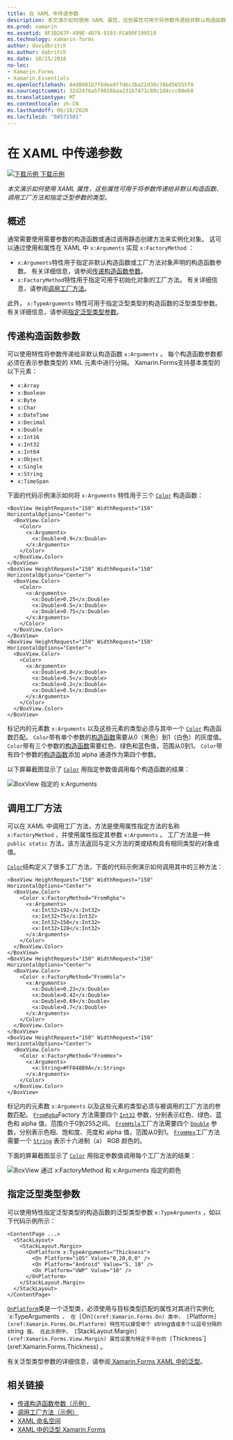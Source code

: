 ```yaml
---
title: 在 XAML 中传递参数
description: 本文演示如何使用 XAML 属性，这些属性可用于将参数传递给非默认构造函数、调用工厂方法和指定泛型参数的类型。
ms.prod: xamarin
ms.assetid: 8F3B267F-499E-4D79-9193-FCA99F199519
ms.technology: xamarin-forms
author: davidbritch
ms.author: dabritch
ms.date: 10/25/2016
no-loc:
- Xamarin.Forms
- Xamarin.Essentials
ms.openlocfilehash: 84d8901b7f8dee8ffd6c3ba22d30c76b456555f0
ms.sourcegitcommit: 32d2476a5f9016baa231b7471c88c1d4ccc08eb8
ms.translationtype: MT
ms.contentlocale: zh-CN
ms.lasthandoff: 06/18/2020
ms.locfileid: "84571501"
---
```

# <a name="passing-arguments-in-xaml"></a>在 XAML 中传递参数

[![下载示例](~/media/shared/download.png) 下载示例](https://docs.microsoft.com/samples/xamarin/xamarin-forms-samples/xaml-passingconstructorarguments)

_本文演示如何使用 XAML 属性，这些属性可用于将参数传递给非默认构造函数、调用工厂方法和指定泛型参数的类型。_

## <a name="overview"></a>概述

通常需要使用需要参数的构造函数或通过调用静态创建方法来实例化对象。 这可以通过使用和属性在 XAML 中 `x:Arguments` 实现 `x:FactoryMethod` ：

- `x:Arguments`特性用于指定非默认构造函数或工厂方法对象声明的构造函数参数。 有关详细信息，请参阅[传递构造函数参数](#passing-constructor-arguments)。
- `x:FactoryMethod`特性用于指定可用于初始化对象的工厂方法。 有关详细信息，请参阅[调用工厂方法](#calling-factory-methods)。

此外， `x:TypeArguments` 特性可用于指定泛型类型的构造函数的泛型类型参数。 有关详细信息，请参阅[指定泛型类型参数](#specifying-a-generic-type-argument)。

## <a name="passing-constructor-arguments"></a>传递构造函数参数

可以使用特性将参数传递给非默认构造函数 `x:Arguments` 。 每个构造函数参数都必须在表示参数类型的 XML 元素中进行分隔。 Xamarin.Forms支持基本类型的以下元素：

- `x:Array`
- `x:Boolean`
- `x:Byte`
- `x:Char`
- `x:DateTime`
- `x:Decimal`
- `x:Double`
- `x:Int16`
- `x:Int32`
- `x:Int64`
- `x:Object`
- `x:Single`
- `x:String`
- `x:TimeSpan`

下面的代码示例演示如何将 `x:Arguments` 特性用于三个 [`Color`](xref:Xamarin.Forms.Color) 构造函数：

```xaml
<BoxView HeightRequest="150" WidthRequest="150" HorizontalOptions="Center">
  <BoxView.Color>
    <Color>
      <x:Arguments>
        <x:Double>0.9</x:Double>
      </x:Arguments>
    </Color>
  </BoxView.Color>
</BoxView>
<BoxView HeightRequest="150" WidthRequest="150" HorizontalOptions="Center">
  <BoxView.Color>
    <Color>
      <x:Arguments>
        <x:Double>0.25</x:Double>
        <x:Double>0.5</x:Double>
        <x:Double>0.75</x:Double>
      </x:Arguments>
    </Color>
  </BoxView.Color>
</BoxView>
<BoxView HeightRequest="150" WidthRequest="150" HorizontalOptions="Center">
  <BoxView.Color>
    <Color>
      <x:Arguments>
        <x:Double>0.8</x:Double>
        <x:Double>0.5</x:Double>
        <x:Double>0.2</x:Double>
        <x:Double>0.5</x:Double>
      </x:Arguments>
    </Color>
  </BoxView.Color>
</BoxView>
```

标记内的元素数 `x:Arguments` 以及这些元素的类型必须与其中一个 [`Color`](xref:Xamarin.Forms.Color) 构造函数匹配。 `Color`带有单个参数的[构造函数](xref:Xamarin.Forms.Color.%23ctor(System.Double))需要从0（黑色）到1（白色）的灰度值。 `Color`带有三个参数的[构造函数](xref:Xamarin.Forms.Color.%23ctor(System.Double,System.Double,System.Double))需要红色、绿色和蓝色值，范围从0到1。 `Color`带有四个参数的[构造函数](xref:Xamarin.Forms.Color.%23ctor(System.Double,System.Double,System.Double,System.Double))添加 alpha 通道作为第四个参数。

以下屏幕截图显示了 [`Color`](xref:Xamarin.Forms.Color) 用指定参数值调用每个构造函数的结果：

![BoxView 指定的 x:Arguments](passing-arguments-images/passing-arguments.png)

## <a name="calling-factory-methods"></a>调用工厂方法

可以在 XAML 中调用工厂方法，方法是使用属性指定方法的名称 `x:FactoryMethod` ，并使用属性指定其参数 `x:Arguments` 。 工厂方法是一种 `public static` 方法，该方法返回与定义方法的类或结构具有相同类型的对象或值。

[`Color`](xref:Xamarin.Forms.Color)结构定义了很多工厂方法，下面的代码示例演示如何调用其中的三种方法：

```xaml
<BoxView HeightRequest="150" WidthRequest="150" HorizontalOptions="Center">
  <BoxView.Color>
    <Color x:FactoryMethod="FromRgba">
      <x:Arguments>
        <x:Int32>192</x:Int32>
        <x:Int32>75</x:Int32>
        <x:Int32>150</x:Int32>                        
        <x:Int32>128</x:Int32>
      </x:Arguments>
    </Color>
  </BoxView.Color>
</BoxView>
<BoxView HeightRequest="150" WidthRequest="150" HorizontalOptions="Center">
  <BoxView.Color>
    <Color x:FactoryMethod="FromHsla">
      <x:Arguments>
        <x:Double>0.23</x:Double>
        <x:Double>0.42</x:Double>
        <x:Double>0.69</x:Double>
        <x:Double>0.7</x:Double>
      </x:Arguments>
    </Color>
  </BoxView.Color>
</BoxView>
<BoxView HeightRequest="150" WidthRequest="150" HorizontalOptions="Center">
  <BoxView.Color>
    <Color x:FactoryMethod="FromHex">
      <x:Arguments>
        <x:String>#FF048B9A</x:String>
      </x:Arguments>
    </Color>
  </BoxView.Color>
</BoxView>
```

标记内的元素数 `x:Arguments` 以及这些元素的类型必须与被调用的工厂方法的参数匹配。 [`FromRgba`](xref:Xamarin.Forms.Color.FromRgba(System.Int32,System.Int32,System.Int32,System.Int32))Factory 方法需要四个 [`Int32`](https://docs.microsoft.com/dotnet/api/system.int32) 参数，分别表示红色、绿色、蓝色和 alpha 值，范围介于0到255之间。 [`FromHsla`](xref:Xamarin.Forms.Color.FromHsla(System.Double,System.Double,System.Double,System.Double))工厂方法需要四个 [`Double`](https://docs.microsoft.com/dotnet/api/system.double) 参数，分别表示色相、饱和度、亮度和 alpha 值，范围从0到1。 [`FromHex`](xref:Xamarin.Forms.Color.FromHex(System.String))工厂方法需要一个 [`String`](https://docs.microsoft.com/dotnet/api/system.string) 表示十六进制（a） RGB 颜色的。

下面的屏幕截图显示了 [`Color`](xref:Xamarin.Forms.Color) 用指定参数值调用每个工厂方法的结果：

![BoxView 通过 x:FactoryMethod 和 x:Arguments 指定的颜色](passing-arguments-images/factory-methods.png)

## <a name="specifying-a-generic-type-argument"></a>指定泛型类型参数

可以使用特性指定泛型类型的构造函数的泛型类型参数 `x:TypeArguments` ，如以下代码示例所示：

```xaml
<ContentPage ...>
  <StackLayout>
    <StackLayout.Margin>
      <OnPlatform x:TypeArguments="Thickness">
        <On Platform="iOS" Value="0,20,0,0" />
        <On Platform="Android" Value="5, 10" />
        <On Platform="UWP" Value="10" />
      </OnPlatform>
    </StackLayout.Margin>
  </StackLayout>
</ContentPage>
```

[`OnPlatform`](xref:Xamarin.Forms.OnPlatform`1)类是一个泛型类，必须使用与目标类型匹配的属性对其进行实例化 `x:TypeArguments` 。 在 [`On`](xref:Xamarin.Forms.On) 类中， [`Platform`](xref:Xamarin.Forms.On.Platform) 特性可以接受单个 `string` 值或多个以逗号分隔的 `string` 值。 在此示例中， [`StackLayout.Margin`](xref:Xamarin.Forms.View.Margin) 属性设置为特定于平台的 [`Thickness`](xref:Xamarin.Forms.Thickness) 。

有关泛型类型参数的详细信息，请参阅[ Xamarin.Forms XAML 中的泛型](generics.md)。

## <a name="related-links"></a>相关链接

- [传递构造函数参数（示例）](https://docs.microsoft.com/samples/xamarin/xamarin-forms-samples/xaml-passingconstructorarguments)
- [调用工厂方法（示例）](https://docs.microsoft.com/samples/xamarin/xamarin-forms-samples/xaml-callingfactorymethods)
- [XAML 命名空间](~/xamarin-forms/xaml/namespaces.md)
- [XAML 中的泛型 Xamarin.Forms](generics.md)
